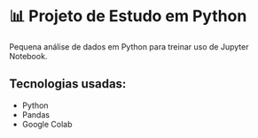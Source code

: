 # 📊 Projeto de Estudo em Python

Pequena análise de dados em Python para treinar uso de Jupyter Notebook.

## Tecnologias usadas:
- Python
- Pandas
- Google Colab
